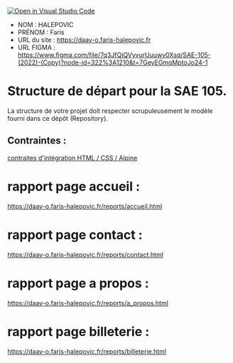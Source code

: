 [![Open in Visual Studio Code](https://classroom.github.com/assets/open-in-vscode-c66648af7eb3fe8bc4f294546bfd86ef473780cde1dea487d3c4ff354943c9ae.svg)](https://classroom.github.com/online_ide?assignment_repo_id=9708366&assignment_repo_type=AssignmentRepo)
- NOM : HALEPOVIC
- PRÉNOM : Faris
- URL du site : https://daay-o.faris-halepovic.fr
- URL FIGMA : https://www.figma.com/file/7q3JfQiQVyvurUuuwv0Xsq/SAE-105-(2022)-(Copy)?node-id=322%3A1210&t=7GeyEGmqMptoJo24-1

# Structure de départ pour la SAE 105.

La structure de votre projet doit respecter scrupuleusement le modèle fourni dans ce dépôt (Repository).

## Contraintes :
[contraites d'intégration HTML / CSS / Alpine](https://moodle.univ-fcomte.fr/mod/page/view.php?id=645799)

# rapport page accueil : 
https://daay-o.faris-halepovic.fr/reports/accueil.html

# rapport page contact :
https://daay-o.faris-halepovic.fr/reports/contact.html

# rapport page a propos : 
https://daay-o.faris-halepovic.fr/reports/a_propos.html

# rapport page billeterie : 
https://daay-o.faris-halepovic.fr/reports/billeterie.html